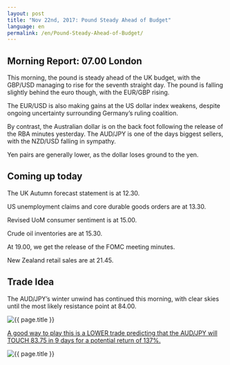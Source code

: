 ```yaml
---
layout: post
title: "Nov 22nd, 2017: Pound Steady Ahead of Budget"
language: en
permalink: /en/Pound-Steady-Ahead-of-Budget/
---
```

## Morning Report: 07.00 London

This morning, the pound is steady ahead of the UK budget, with the GBP/USD managing to rise for the seventh straight day. The pound is falling slightly behind the euro though, with the EUR/GBP rising. 

The EUR/USD is also making gains at the US dollar index weakens, despite ongoing uncertainty surrounding Germany’s ruling coalition. 

By contrast, the Australian dollar is on the back foot following the release of the RBA minutes yesterday. The AUD/JPY is one of the days biggest sellers, with the NZD/USD falling in sympathy. 

Yen pairs are generally lower, as the dollar loses ground to the yen. 

## Coming up today 

The UK Autumn forecast statement is at 12.30.

US unemployment claims and core durable goods orders are at 13.30. 

Revised UoM consumer sentiment is at 15.00. 

Crude oil inventories are at 15.30. 

At 19.00, we get the release of the FOMC meeting minutes. 

New Zealand retail sales are at 21.45. 

## Trade Idea

The AUD/JPY’s winter unwind has continued this morning, with clear skies until the most likely resistance point at 84.00.  

<img class="post-image" src="{{ site.url }}/images/nov/2017-11-22_07-30-55.jpg" alt="{{ page.title }}" title="{{ page.title }}">

<a href="%LINK%%?currency=GBP&market=forex&underlying=frxAUDJPY&formname=touchnotouch&duration_amount=9&duration_units=d&expiry_type=duration&amount=10&amount_type=payout&barrier=83.75" target="_blank">A good way to play this is a LOWER trade predicting that the AUD/JPY will TOUCH 83.75 in 9 days for a potential return of 137%.</a>

<img class="post-image" src="{{ site.url }}/images/nov/2017-11-22_07-34-36.jpg" alt="{{ page.title }}" title="{{ page.title }}">
